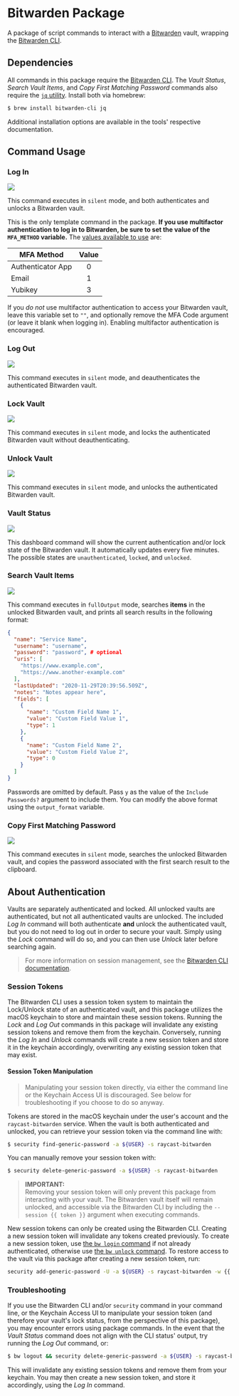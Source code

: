 # Bitwarden Package

A package of script commands to interact with a [Bitwarden](https://bitwarden.com/) vault, wrapping the [Bitwarden CLI](https://bitwarden.com/help/article/cli/).

## Dependencies

All commands in this package require the [Bitwarden CLI](https://bitwarden.com/help/article/cli/). The _Vault Status_, _Search Vault Items_, and _Copy First Matching Password_ commands also require the [`jq` utility](https://stedolan.github.io/jq/). Install both via homebrew:

```sh
$ brew install bitwarden-cli jq
```

Additional installation options are available in the tools' respective documentation.

## Command Usage

### Log In

<img src="./images/log-in.png">

This command executes in `silent` mode, and both authenticates and unlocks a Bitwarden vault.

This is the only template command in the package. **If you use multifactor authentication to log in to Bitwarden, be sure to set the value of the `MFA_METHOD` variable.** The [values available to use](https://bitwarden.com/help/article/cli/#enums) are:

| MFA Method        | Value |
|-------------------|:-----:|
| Authenticator App | 0     |
| Email             | 1     |
| Yubikey           | 3     |

If you _do not_ use multifactor authentication to access your Bitwarden vault, leave this variable set to `""`, and optionally remove the MFA Code argument (or leave it blank when logging in). Enabling multifactor authentication is encouraged.

### Log Out

<img src="./images/log-out.png">

This command executes in `silent` mode, and deauthenticates the authenticated Bitwarden vault.

### Lock Vault

<img src="./images/lock-vault.png">

This command executes in `silent` mode, and locks the authenticated Bitwarden vault without deauthenticating.

### Unlock Vault

<img src="./images/unlock-vault.png">

This command executes in `silent` mode, and unlocks the authenticated Bitwarden vault.

### Vault Status

<img src="./images/vault-status.png">

This dashboard command will show the current authentication and/or lock state of the Bitwarden vault. It automatically updates every five minutes. The possible states are `unauthenticated`, `locked`, and `unlocked`.

### Search Vault Items

<img src="./images/search-vault-items.png">

This command executes in `fullOutput` mode, searches **items** in the unlocked Bitwarden vault, and prints all search results in the following format:

```json
{
  "name": "Service Name",
  "username": "username",
  "password": "password", # optional
  "uris": [
    "https://www.example.com",
    "https://www.another-example.com"
  ],
  "lastUpdated": "2020-11-29T20:39:56.509Z",
  "notes": "Notes appear here",
  "fields": [
    {
      "name": "Custom Field Name 1",
      "value": "Custom Field Value 1",
      "type": 1
    },
    {
      "name": "Custom Field Name 2",
      "value": "Custom Field Value 2",
      "type": 0
    }
  ]
}
```

Passwords are omitted by default. Pass `y` as the value of the `Include Passwords?` argument to include them. You can modify the above format using the `output_format` variable.

### Copy First Matching Password

<img src="./images/copy-first-matching-password.png">

This command executes in `silent` mode, searches the unlocked Bitwarden vault, and copies the password associated with the first search result to the clipboard.

## About Authentication

Vaults are separately authenticated and locked. All unlocked vaults are authenticated, but not all authenticated vaults are unlocked. The included _Log In_ command will both authenticate **and** unlock the authenticated vault, but you do not need to log out in order to secure your vault. Simply using the _Lock_ command will do so, and you can then use _Unlock_ later before searching again.

> For more information on session management, see the [Bitwarden CLI documentation](https://bitwarden.com/help/article/cli/#session-management).

### Session Tokens

The Bitwarden CLI uses a session token system to maintain the Lock/Unlock state of an authenticated vault, and this package utilizes the macOS keychain to store and maintain these session tokens. Running the _Lock_ and _Log Out_ commands in this package will invalidate any existing session tokens and remove them from the keychain. Conversely, running the _Log In_ and _Unlock_ commands will create a new session token and store it in the keychain accordingly, overwriting any existing session token that may exist.

#### Session Token Manipulation

> Manipulating your session token directly, via either the command line or the Keychain Access UI is discouraged. See below for troubleshooting if you choose to do so anyway.

Tokens are stored in the macOS keychain under the user's account and the `raycast-bitwarden` service. When the vault is both authenticated and unlocked, you can retrieve your session token via the command line with:

```sh
$ security find-generic-password -a ${USER} -s raycast-bitwarden
```

You can manually remove your session token with:

```sh
$ security delete-generic-password -a ${USER} -s raycast-bitwarden
```

> **IMPORTANT:**<br/>
>Removing your session token will only prevent this package from interacting with your vault. The Bitwarden vault itself will remain unlocked, and accessible via the Bitwarden CLI by including the `--session {{ token }}` argument when executing commands.

New session tokens can only be created using the Bitwarden CLI. Creating a new session token will invalidate any tokens created previously. To create a new session token, use [the `bw login` command](https://bitwarden.com/help/article/cli/#logging-in) if not already authenticated, otherwise use [the `bw unlock` command](https://bitwarden.com/help/article/cli/#locking). To restore access to the vault via this package after creating a new session token, run:

```sh
security add-generic-password -U -a ${USER} -s raycast-bitwarden -w {{ token }}
```

### Troubleshooting

If you use the Bitwarden CLI and/or `security` command in your command line, or the Keychain Access UI to manipulate your session token (and therefore your vault's lock status, from the perspective of this package), you may encounter errors using package commands. In the event that the _Vault Status_ command does not align with the CLI status' output, try running the _Log Out_ command, or:

```sh
$ bw logout && security delete-generic-password -a ${USER} -s raycast-bitwarden
```

This will invalidate any existing session tokens and remove them from your keychain. You may then create a new session token, and store it accordingly, using the _Log In_ command.

